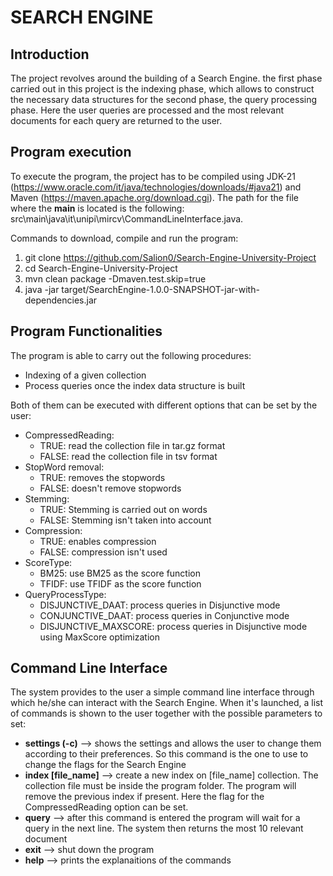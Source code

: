 # SEARCH ENGINE
## Introduction
The project revolves around the building of a Search Engine. the first phase carried out in this project is the indexing phase, which allows to construct the necessary data structures for the second phase, the query processing phase.
Here the user queries are processed and the most relevant documents for each query are returned to the user.

## Program execution
To execute the program, the project has to be compiled using JDK-21 (https://www.oracle.com/it/java/technologies/downloads/#java21) and Maven (https://maven.apache.org/download.cgi). The path for the  file where the **main** is located is the following: src\main\java\it\unipi\mircv\CommandLineInterface.java.

Commands to download, compile and run the program:
1.   git clone https://github.com/Salion0/Search-Engine-University-Project
2.   cd Search-Engine-University-Project
3.   mvn clean package -Dmaven.test.skip\=true
4.   java -jar target/SearchEngine-1.0.0-SNAPSHOT-jar-with-dependencies.jar  

## Program Functionalities
The program is able to carry out the following procedures:
*   Indexing of a given collection
*   Process queries once the index data structure is built

Both of them can be executed with different options that can be set by the user:
*   CompressedReading:
    *   TRUE: read the collection file in tar.gz format
    *   FALSE: read the collection file in tsv format
*   StopWord removal:
    *   TRUE: removes the stopwords
    *   FALSE: doesn't remove stopwords
*   Stemming:
    *   TRUE: Stemming is carried out on words
    *   FALSE: Stemming isn't taken into account
*   Compression:
    *   TRUE: enables compression
    *   FALSE: compression isn't used
*   ScoreType:
    *   BM25: use BM25 as the score function
    *   TFIDF: use TFIDF as the score function
*   QueryProcessType:
    *   DISJUNCTIVE_DAAT: process queries in Disjunctive mode
    *   CONJUNCTIVE_DAAT: process queries in Conjunctive mode
    *   DISJUNCTIVE_MAXSCORE: process queries in Disjunctive mode using MaxScore optimization


## Command Line Interface
The system provides to the user a simple command line interface through which he/she can interact with the Search Engine. When it's launched, a list of commands is shown to the user together with the possible parameters to set:

*   **settings (-c)** --> shows the settings and allows the user to change them according to their preferences. So this command is the one to use to change the flags for the Search Engine
*   **index [file_name]** --> create a new index on [file_name] collection. The collection file must be inside the program folder. The program will remove the previous index if present. Here the flag for the CompressedReading option can be set.
*   **query** --> after this command is entered the program will wait for a query in the next line. The system then returns the most 10 relevant document
*   **exit** --> shut down the program
*   **help** --> prints the explanaitions of the commands
